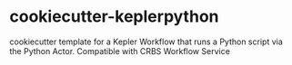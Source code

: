 # cookiecutter-keplerpython
cookiecutter template for a Kepler Workflow that runs a Python script via the Python Actor.  Compatible with CRBS Workflow Service
